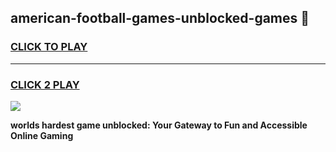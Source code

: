 
## american-football-games-unblocked-games 👋
<h3>
<a href="https://premium.freeplayer.one?title=american-football-games-unblocked-games&ref=14F">CLICK TO PLAY</a></h3>
<hr>

<h3>
<a href="https://premium.freeplayer.one?title=american-football-games-unblocked-games&ref=14F">CLICK 2 PLAY</a>
  
</h3>

<a href="https://premium.freeplayer.one?title=american-football-games-unblocked-games&ref=12F/"><img src="https://clearcache.store/games.png"></a>


**worlds hardest game unblocked: Your Gateway to Fun and Accessible Online Gaming**
